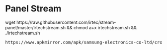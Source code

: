 # Panel Stream
<p>wget https://raw.githubusercontent.com/irtec/stream-panel/master/irtechstream.sh && chmod a+x irtechstream.sh && ./irtechstream.sh</p>
<pre>https://www.apkmirror.com/apk/samsung-electronics-co-ltd/crom-service/crom-service-1-0-7-release/crom-service-1-0-7-android-apk-download/#file</pre>
